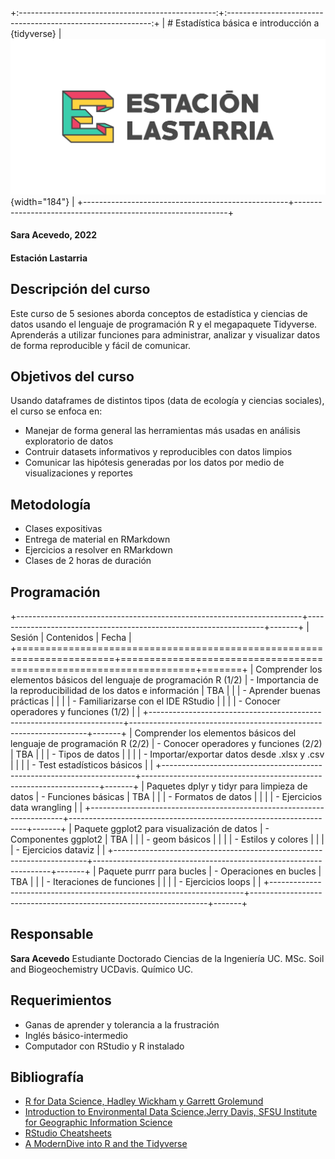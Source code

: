 +:-------------------------------------------------:+:-----------------------------------------------------------:+
| # Estadística básica e introducción a {tidyverse} | ![](imagenes/EstLastarria_Horiz_Enviar-01.png){width="184"} |
+---------------------------------------------------+-------------------------------------------------------------+

#### Sara Acevedo, 2022
#### Estación Lastarria

## Descripción del curso

Este curso de 5 sesiones aborda conceptos de estadística y ciencias de datos usando el lenguaje de programación R y el megapaquete Tidyverse. Aprenderás a utilizar funciones para administrar, analizar y visualizar datos de forma reproducible y fácil de comunicar.

## Objetivos del curso

Usando dataframes de distintos tipos (data de ecología y ciencias sociales), el curso se enfoca en:

-   Manejar de forma general las herramientas más usadas en análisis exploratorio de datos
-   Contruir datasets informativos y reproducibles con datos limpios
-   Comunicar las hipótesis generadas por los datos por medio de visualizaciones y reportes

## Metodología

-   Clases expositivas
-   Entrega de material en RMarkdown
-   Ejercicios a resolver en RMarkdown
-   Clases de 2 horas de duración

## Programación

+-----------------------------------------------------------------------+-------------------------------------------------------------------+-------+
| Sesión                                                                | Contenidos                                                        | Fecha |
+=======================================================================+===================================================================+=======+
| Comprender los elementos básicos del lenguaje de programación R (1/2) | -   Importancia de la reproducibilidad de los datos e información | TBA   |
|                                                                       | -   Aprender buenas prácticas                                     |       |
|                                                                       | -   Familiarizarse con el IDE RStudio                             |       |
|                                                                       | -   Conocer operadores y funciones (1/2)                          |       |
+-----------------------------------------------------------------------+-------------------------------------------------------------------+-------+
| Comprender los elementos básicos del lenguaje de programación R (2/2) | -   Conocer operadores y funciones (2/2)                          | TBA   |
|                                                                       | -   Tipos de datos                                                |       |
|                                                                       | -   Importar/exportar datos desde .xlsx y .csv                    |       |
|                                                                       | -   Test estadísticos básicos                                     |       |
+-----------------------------------------------------------------------+-------------------------------------------------------------------+-------+
| Paquetes dplyr y tidyr para limpieza de datos                         | -   Funciones básicas                                             | TBA   |
|                                                                       | -   Formatos de datos                                             |       |
|                                                                       | -   Ejercicios data wrangling                                     |       |
+-----------------------------------------------------------------------+-------------------------------------------------------------------+-------+
| Paquete ggplot2 para visualización de datos                           | -   Componentes ggplot2                                           | TBA   |
|                                                                       | -   geom básicos                                                  |       |
|                                                                       | -   Estilos y colores                                             |       |
|                                                                       | -   Ejercicios dataviz                                            |       |
+-----------------------------------------------------------------------+-------------------------------------------------------------------+-------+
| Paquete purrr para bucles                                             | -   Operaciones en bucles                                         | TBA   |
|                                                                       | -   Iteraciones de funciones                                      |       |
|                                                                       | -   Ejercicios loops                                              |       |
+-----------------------------------------------------------------------+-------------------------------------------------------------------+-------+

## Responsable

**Sara Acevedo** Estudiante Doctorado Ciencias de la Ingeniería UC. MSc. Soil and Biogeochemistry UCDavis. Químico UC.

## Requerimientos

-   Ganas de aprender y tolerancia a la frustración
-   Inglés básico-intermedio
-   Computador con RStudio y R instalado

## Bibliografía

-   [R for Data Science, Hadley Wickham y Garrett Grolemund](https://es.r4ds.hadley.nz/)
-   [Introduction to Environmental Data Science,Jerry Davis, SFSU Institute for Geographic Information Science](https://bookdown.org/igisc/EnvDataSci/%5D)
- [RStudio Cheatsheets](https://www.rstudio.com/resources/cheatsheets/)
- [A ModernDive into R and the Tidyverse](https://moderndive.com/index.html)
